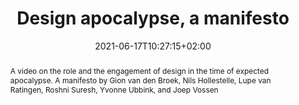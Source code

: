 ---
slug: design-apocalypse-manifesto
title: "Design apocalypse, a manifesto"
projecttype: general
layout: single
searchFilter: Project
subsection: project
projecttype: general
institution:
    logo: TUe
    short: 'TU/e'
    name: "Eindhoven University of Technology"
    web: "https://www.tue.nl/en/"
    colo: "#c72125"
date: 2021-06-17T10:27:15+02:00
frontphoto: "https://live.staticflickr.com/65535/51253775095_9eccca2c5c.jpg"
abstract: "A video on the role and the engagement of design in the time of expected apocalypse. A manifesto by Gion van den Broek, Nils Hollestelle, Lupe van Ratingen, Roshni Suresh, Yvonne Ubbink, and Joep Vossen"
video:
    video1:
        youtube: "xUWN4DD-gP8"
        title: "Design apocalypse, a manifesto"
        speaker: "Gion van den Broek, Nils Hollestelle, Lupe van Ratingen, Roshni Suresh, Yvonne Ubbink, and Joep Vossen"     
---